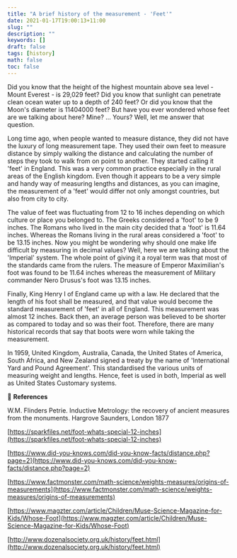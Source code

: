 ```yaml
---
title: "A brief history of the measurement - 'Feet'"
date: 2021-01-17T19:00:13+11:00
slug: ""
description: ""
keywords: []
draft: false
tags: [history]
math: false
toc: false
---
```


Did you know that the height of the highest mountain above sea level - Mount Everest - is 29,029 feet? Did you know that sunlight can penetrate clean ocean water up to a depth of 240 feet? Or did you know that the Moon's diameter is 11404000 feet? But have you ever wondered whose feet are we talking about here? Mine? ... Yours? Well, let me answer that question.

Long time ago, when people wanted to measure distance, they did not have the luxury of long measurement tape. They used their own feet to measure distance by simply walking the distance and calculating the number of steps they took to walk from on point to another. They started calling it 'feet' in England. This was a very common practice especially in the rural areas of the English kingdom. Even though it appears to be a very simple and handy way of measuring lengths and distances, as you can imagine, the measurement of a 'feet' would differ not only amongst countries, but also from city to city.

The value of feet was fluctuating from 12 to 16 inches depending on which culture or place you belonged to. The Greeks considered a 'foot' to be 9 inches. The Romans who lived in the main city decided that a 'foot' is 11.64 inches. Whereas the Romans living in the rural areas considered a 'foot' to be 13.15 inches. Now you might be wondering why should one make life difficult by measuring in decimal values? Well, here we are talking about the 'Imperial' system. The whole point of giving it a royal term was that most of the standards came from the rulers. The measure of Emperor Maximilian's foot was found to be 11.64 inches whereas the measurement of Military commander Nero Drusus's foot was 13.15 inches.

Finally, King Henry I of England came up with a law. He declared that the length of his foot shall be measured, and that value would become the standard measurement of 'feet' in all of England. This measurement was almost 12 inches. Back then, an average person was believed to be shorter as compared to today and so was their foot. Therefore, there are many historical records that say that boots were worn while taking the measurement.

In 1959, United Kingdom, Australia, Canada, the United States of America, South Africa, and New Zealand signed a treaty by the name of 'International Yard and Pound Agreement'. This standardised the various units of measuring weight and lengths. Hence, feet is used in both, Imperial as well as United States Customary systems.

📓 **References**  

W.M. Flinders Petrie. Inductive Metrology: the recovery of ancient measures from the monuments. Hargrove Saunders, London 1877  

[https://sparkfiles.net/foot-whats-special-12-inches](https://sparkfiles.net/foot-whats-special-12-inches)

[https://www.did-you-knows.com/did-you-know-facts/distance.php?page=2](https://www.did-you-knows.com/did-you-know-facts/distance.php?page=2)

[https://www.factmonster.com/math-science/weights-measures/origins-of-measurements](https://www.factmonster.com/math-science/weights-measures/origins-of-measurements)

[https://www.magzter.com/article/Children/Muse-Science-Magazine-for-Kids/Whose-Foot](https://www.magzter.com/article/Children/Muse-Science-Magazine-for-Kids/Whose-Foot)

[http://www.dozenalsociety.org.uk/history/feet.html](http://www.dozenalsociety.org.uk/history/feet.html)